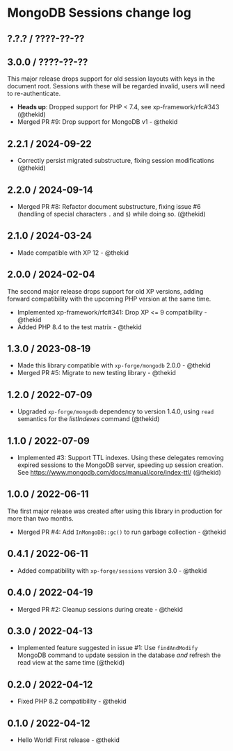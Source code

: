 MongoDB Sessions change log
===========================

## ?.?.? / ????-??-??

## 3.0.0 / ????-??-??

This major release drops support for old session layouts with keys in
the document root. Sessions with these will be regarded invalid, users
will need to re-authenticate.

* **Heads up**: Dropped support for PHP < 7.4, see xp-framework/rfc#343
  (@thekid)
* Merged PR #9: Drop support for MongoDB v1 - @thekid

## 2.2.1 / 2024-09-22

* Correctly persist migrated substructure, fixing session modifications
  (@thekid)

## 2.2.0 / 2024-09-14

* Merged PR #8: Refactor document substructure, fixing issue #6 (handling
  of special characters `.` and `$`) while doing so.
  (@thekid)

## 2.1.0 / 2024-03-24

* Made compatible with XP 12 - @thekid

## 2.0.0 / 2024-02-04

The second major release drops support for old XP versions, adding forward
compatibility with the upcoming PHP version at the same time.

* Implemented xp-framework/rfc#341: Drop XP <= 9 compatibility - @thekid
* Added PHP 8.4 to the test matrix - @thekid

## 1.3.0 / 2023-08-19

* Made this library compatible with `xp-forge/mongodb` 2.0.0 - @thekid
* Merged PR #5: Migrate to new testing library - @thekid

## 1.2.0 / 2022-07-09

* Upgraded `xp-forge/mongodb` dependency to version 1.4.0, using `read`
  semantics for the *listIndexes* command
  (@thekid)

## 1.1.0 / 2022-07-09

* Implemented #3: Support TTL indexes. Using these delegates removing
  expired sessions to the MongoDB server, speeding up session creation.
  See https://www.mongodb.com/docs/manual/core/index-ttl/
  (@thekid)

## 1.0.0 / 2022-06-11

The first major release was created after using this library in production
for more than two months.

* Merged PR #4: Add `InMongoDB::gc()` to run garbage collection - @thekid

## 0.4.1 / 2022-06-11

* Added compatibility with `xp-forge/sessions` version 3.0 - @thekid

## 0.4.0 / 2022-04-19

* Merged PR #2: Cleanup sessions during create - @thekid

## 0.3.0 / 2022-04-13

* Implemented feature suggested in issue #1: Use `findAndModify` MongoDB
  command to update session in the database *and* refresh the read view
  at the same time
  (@thekid)

## 0.2.0 / 2022-04-12

* Fixed PHP 8.2 compatibility - @thekid

## 0.1.0 / 2022-04-12

* Hello World! First release - @thekid